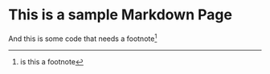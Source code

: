 # This is a sample Markdown Page 

And this is some code that needs a footnote[^1]

[^1]: is this a footnote

